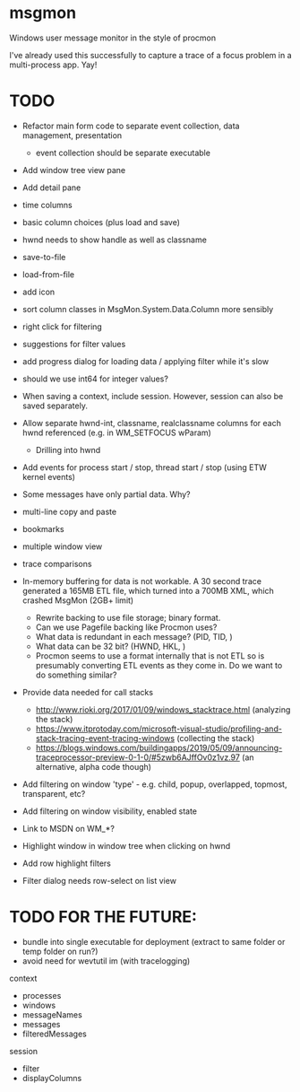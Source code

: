 # msgmon
Windows user message monitor in the style of procmon

I've already used this successfully to capture a trace of a focus problem in a multi-process app. Yay!

# TODO

- Refactor main form code to separate event collection, data management, presentation
  - event collection should be separate executable

- Add window tree view pane
- Add detail pane
- time columns
- basic column choices (plus load and save)
- hwnd needs to show handle as well as classname
- save-to-file
- load-from-file
- add icon
- sort column classes in MsgMon.System.Data.Column more sensibly
- right click for filtering
- suggestions for filter values
- add progress dialog for loading data / applying filter while it's slow
- should we use int64 for integer values?
- When saving a context, include session. However, session can also be saved separately.
- Allow separate hwnd-int, classname, realclassname columns for each hwnd referenced (e.g. in WM_SETFOCUS wParam)
  - Drilling into hwnd
- Add events for process start / stop, thread start / stop (using ETW kernel events)

- Some messages have only partial data. Why?
- multi-line copy and paste
- bookmarks
- multiple window view
- trace comparisons

- In-memory buffering for data is not workable. A 30 second trace generated a 165MB ETL file, which turned into a 700MB XML, which crashed MsgMon (2GB+ limit)
  - Rewrite backing to use file storage; binary format.
  - Can we use Pagefile backing like Procmon uses?
  - What data is redundant in each message? (PID, TID, )
  - What data can be 32 bit? (HWND, HKL, )
  - Procmon seems to use a format internally that is not ETL so is presumably converting ETL events as they come in. Do we want to do something similar?

- Provide data needed for call stacks
  - http://www.rioki.org/2017/01/09/windows_stacktrace.html (analyzing the stack)
  - https://www.itprotoday.com/microsoft-visual-studio/profiling-and-stack-tracing-event-tracing-windows (collecting the stack)
  - https://blogs.windows.com/buildingapps/2019/05/09/announcing-traceprocessor-preview-0-1-0/#5zwb6AJffOv0z1vz.97 (an alternative, alpha code though)

- Add filtering on window 'type' - e.g. child, popup, overlapped, topmost, transparent, etc?
- Add filtering on window visibility, enabled state
- Link to MSDN on WM_*?
- Highlight window in window tree when clicking on hwnd
- Add row highlight filters
- Filter dialog needs row-select on list view

# TODO FOR THE FUTURE:
 - bundle into single executable for deployment (extract to same folder or temp folder on run?)
 - avoid need for wevtutil im (with tracelogging)
 
 context
   - processes
   - windows
   - messageNames
   - messages
   - filteredMessages
 
 session
   - filter
   - displayColumns
 

